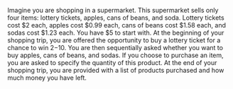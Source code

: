 Imagine you are shopping in a supermarket. This supermarket sells only four items: lottery tickets, apples, cans of beans, and soda. Lottery tickets cost $2 each, apples cost $0.99 each, cans of beans cost $1.58 each, and sodas cost $1.23 each. You have $5 to start with. At the beginning of your shopping trip, you are offered the opportunity to buy a lottery ticket for a chance to win $2-$10. You are then sequentially asked whether you want to buy apples, cans of beans, and sodas. If you choose to purchase an item, you are asked to specify the quantity of this product. At the end of your shopping trip, you are provided with a list of products purchased and how much money you have left.
